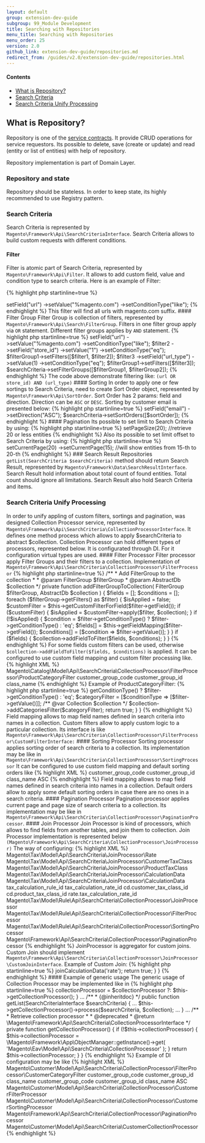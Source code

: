 ```yaml
---
layout: default
group: extension-dev-guide
subgroup: 99_Module Development
title: Searching with Repositories
menu_title: Searching with Repositories
menu_order: 25
version: 2.0
github_link: extension-dev-guide/repositories.md
redirect_from: /guides/v2.0/extension-dev-guide/repositories.html
---
```


#### Contents
*	<a href="#m2devgde-repository-intro">What is Repository?</a>
*	<a href="#m2devgde-search-criteria">Search Criteria</a>
*	<a href="#m2devgde-searchcriteria-unify-processing">Search Criteria Unify Processing</a>

<h2 id="m2devgde-repository-intro">What is Repository?</h2>

Repository is one of the <a href="{{page.baseurl}}extension-dev-guide/service-contracts/design-patterns.html">service contracts</a>.
It provide CRUD operations for service requestors. Its possible to delete, save (create or update) and read (entity or list of entities) with help of repository.
 
Repository implementation is part of Domain Layer. 

### Repository and state

Repository should be stateless. In order to keep state, its highly recommended to use Registry pattern.
 
<h3 id="m2devgde-search-criteria">Search Criteria</h3>
Search Criteria is represented by <code>Magento\Framework\Api\SearchCriteriaInterface</code>. 
Search Criteria allows to build custom requests with different conditions. 

#### Filter

Filter is atomic part of Search Criteria, represented by <code>Magento\Framework\Api\Filter</code>.
It allows to add custom field, value and condition type to search criteria. 
Here is an example of Filter: 

{% highlight php startinline=true %}
<?php
$filter
    ->setField("url")
    ->setValue("%magento.com")
    ->setConditionType("like");
{% endhighlight %}

This filter will find all urls with magento.com suffix. 

#### Filter Group

Filter Group is collection of filters, represented by <code>Magento\Framework\Api\Search\FilterGroup</code>.
Filters in one filter group apply via <code>OR</code> statement. 
Different filter groups applies by <code>AND</code> statement. 

{% highlight php startinline=true %}
<?php
$filter1
    ->setField("url")
    ->setValue("%magento.com")
    ->setConditionType("like");
    
$filter2
    ->setField("store_id")
    ->setValue("1")
    ->setConditionType("eq");
             
$filterGroup1->setFilters([$filter1, $filter2]);  
           
$filter3
    ->setField("url_type")
    ->setValue(1)
    ->setConditionType("eq");
            
$filterGroup1->setFilters([$filter3]);   
$searchCriteria->setFilterGroups([$filterGroup1, $filterGroup2]);
{% endhighlight %}

The code above demonstrate filtering like: <code>(url OR store_id) AND (url_type)</code>

#### Sorting 

In order to apply one or few sortings to Search Criteria, need to create Sort Order object, 
represented by <code>Magento\Framework\Api\SortOrder</code>. 

Sort Order has 2 params: field and direction. Direction can be <code>ASC</code> or <code>DESC</code>. 

Sorting by customer email is presented below: 
{% highlight php startinline=true %}
<?php
$sortOrder
    ->setField("email")
    ->setDirection("ASC");
    
$searchCriteria->setSortOrders([$sortOrder]);
{% endhighlight %}

#### Pagination

Its possible to set limit to Search Criteria by using: 
{% highlight php startinline=true %}
<?php
$searchCriteria->setPageSize(20); //retrieve 20 or less entities
    
{% endhighlight %}

Also its possible to set limit offset to Search Criteria by using: 

{% highlight php startinline=true %}
<?php
$searchCriteria
    ->setCurrentPage(20)
    ->setCurrentPage(15); //will show entities from 15-th to 20-th
    
{% endhighlight %}


### Search Result

Repositories <code>getList(SearchCriteria $searchCriteria)</code> method should return 
Search Result, represented by <code>Magento\Framework\Data\SearchResultInterface</code>. 

Search Result hold information about total count of found entities. Total count should ignore all limitations.
Search Result also hold Search Criteria and items.

<h3 id="m2devgde-searchcriteria-unify-processing">Search Criteria Unify Processing</h3>

In order to unify appling of custom filters, sortings and pagination, was designed Collection Processor service, represented by 
<code>Magento\Framework\Api\SearchCriteria\CollectionProcessorInterface</code>. 
It defines one method process which allows to apply $searchCriteria to abstract $collection. 

Collection Processor can hold different types of processors, represented below. It is configurated through DI. 
For it configuration virtual types are used. 

#### Filter Processor

Filter processor apply Filter Groups and their filters to a collection.
Implementation of <code>Magento\Framework\Api\SearchCriteria\CollectionProcessor\FilterProcessor</code>

{% highlight php startinline=true %}
/**
     * Add FilterGroup to the collection
     *
     * @param FilterGroup $filterGroup
     * @param AbstractDb $collection
     */
    private function addFilterGroupToCollection(
        FilterGroup $filterGroup,
        AbstractDb $collection
    ) {
        $fields = [];
        $conditions = [];
        foreach ($filterGroup->getFilters() as $filter) {
            $isApplied = false;
            $customFilter = $this->getCustomFilterForField($filter->getField());
            if ($customFilter) {
                $isApplied = $customFilter->apply($filter, $collection);
            }
             
            if (!$isApplied) {
                $condition = $filter->getConditionType() ? $filter->getConditionType() : 'eq';
                $fields[] = $this->getFieldMapping($filter->getField());
                $conditions[] = [$condition => $filter->getValue()];
            }
        }
         
        if ($fields) {
            $collection->addFieldToFilter($fields, $conditions);
        }
    }
{% endhighlight %}

For some fields custom filters can be used, otherwise <code>$collection->addFieldToFilter($fields, $conditions)</code> is applied. 
It can be configured to use custom field mapping and custom filter processing like.

{% highlight XML %}
    <virtualType name="Magento\Customer\Model\Api\SearchCriteria\CollectionProcessor\GroupFilterProcessor" type="Magento\Framework\Api\SearchCriteria\CollectionProcessor\FilterProcessor">
        <arguments>
            <argument name="customFilters" xsi:type="array">
                <item name="category_id" xsi:type="object">Magento\Catalog\Model\Api\SearchCriteria\CollectionProcessor\FilterProcessor\ProductCategoryFilter</item>
            </argument>
            <argument name="fieldMapping" xsi:type="array">
                <item name="code" xsi:type="string">customer_group_code</item>
                <item name="id" xsi:type="string">customer_group_id</item>
                <item name="tax_class_name" xsi:type="string">class_name</item>
            </argument>
        </arguments>
    </virtualType>
{% endhighlight %}

Example of ProductCategoryFilter:
{% highlight php startinline=true %}
<?php
namespace Magento\Catalog\Model\Api\SearchCriteria\CollectionProcessor\FilterProcessor;

use Magento\Catalog\Model\ResourceModel\Product\Collection;
use Magento\Framework\Api\Filter;
use Magento\Framework\Api\SearchCriteria\CollectionProcessor\FilterProcessor\CustomFilterInterface;
use Magento\Framework\Data\Collection\AbstractDb;

class ProductCategoryFilter implements CustomFilterInterface
{
    /**
     * Apply category_id Filter to Product Collection
     *
     * @param Filter $filter
     * @param AbstractDb $collection
     * @return bool Whether the filter is applied
     */
    public function apply(Filter $filter, AbstractDb $collection)
    {
        $conditionType = $filter->getConditionType() ? $filter->getConditionType() : 'eq';
        $categoryFilter = [$conditionType => [$filter->getValue()]];

        /** @var Collection $collection */
        $collection->addCategoriesFilter($categoryFilter);

        return true;
    }
}

{% endhighlight %}

Field mapping allows to map field names defined in search criteria into names in a collection.
Custom filters allow to apply custom logic to a particular collection. Its interface is like 
<code>Magento\Framework\Api\SearchCriteria\CollectionProcessor\FilterProcessor\CustomFilterInterface:</code>

#### Sorting Processor

Sorting processor applies sorting order of search criteria to a collection.
Its implementation may be like in <code>Magento\Framework\Api\SearchCriteria\CollectionProcessor\SortingProcessor</code>

It can be configured to use custom field mapping and default sorting orders like

{% highlight XML %}
    <virtualType name="Magento\Customer\Model\Api\SearchCriteria\CollectionProcessor\GroupSortingProcessor" type="Magento\Framework\Api\SearchCriteria\CollectionProcessor\SortingProcessor">
        <arguments>
            <argument name="fieldMapping" xsi:type="array">
                <item name="code" xsi:type="string">customer_group_code</item>
                <item name="id" xsi:type="string">customer_group_id</item>
                <item name="tax_class_name" xsi:type="string">class_name</item>
            </argument>
            <argument name="defaultOrders" xsi:type="array">
                <item name="id" xsi:type="string">ASC</item>
            </argument>
        </arguments>
    </virtualType>
{% endhighlight %}  

Field mapping allows to map field names defined in search criteria into names in a collection.
Default orders allow to apply some default sorting orders in case there are no ones in a search criteria.

#### Pagination Processor 

Pagination processor applies current page and page size of search criteria to a collection.
Its implementation may be like in <code>Magento\Framework\Api\SearchCriteria\CollectionProcessor\PaginationProcessor</code>. 

#### Join Processor

Join Processor is kind of processors, which allows to find fields from another tables, and join them to collection. 
Join Processor implementation is represented below <code>(Magento\Framework\Api\SearchCriteria\CollectionProcessor\JoinProcessor)</code>

The way of configuring: 

{% highlight XML %}
    <virtualType name="Magento\Tax\Model\Api\SearchCriteria\CollectionProcessor\RuleJoinProcessor" type="Magento\Framework\Api\SearchCriteria\CollectionProcessor\JoinProcessor">
        <arguments>
            <argument name="customJoins" xsi:type="array">
                <item name="rate.tax_calculation_rate_id" xsi:type="object">Magento\Tax\Model\Api\SearchCriteria\JoinProcessor\Rate</item>
                <item name="ctc.customer_tax_class_id" xsi:type="object">Magento\Tax\Model\Api\SearchCriteria\JoinProcessor\CustomerTaxClass</item>
                <item name="ptc.product_tax_class_id" xsi:type="object">Magento\Tax\Model\Api\SearchCriteria\JoinProcessor\ProductTaxClass</item>
                <item name="cd.customer_tax_class_id" xsi:type="object">Magento\Tax\Model\Api\SearchCriteria\JoinProcessor\CalculationData</item>
                <item name="cd.product_tax_class_id" xsi:type="object">Magento\Tax\Model\Api\SearchCriteria\JoinProcessor\CalculationData</item>
            </argument>
            <argument name="fieldMapping" xsi:type="array">
                <item name="id" xsi:type="string">tax_calculation_rule_id</item>
                <item name="tax_rate_ids" xsi:type="string">tax_calculation_rate_id</item>
                <item name="customer_tax_class_ids" xsi:type="string">cd.customer_tax_class_id</item>
                <item name="product_tax_class_ids" xsi:type="string">cd.product_tax_class_id</item>
                <item name="tax_calculation_rate_id" xsi:type="string">rate.tax_calculation_rate_id</item>
            </argument>
        </arguments>
    </virtualType>
    <virtualType name="Magento\Tax\Model\Api\SearchCrtieria\TaxRuleCollectionProcessor type="Magento\Framework\Api\SearchCriteria\CollectionProcessor">
        <arguments>
            <argument name="processors" xsi:type="array">
                <item name="joins" xsi:type="object">Magento\Tax\Model\Rule\Api\SearchCriteria\CollectionProcessor\JoinProcessor</item>
                <item name="filters" xsi:type="object">Magento\Tax\Model\Rule\Api\SearchCriteria\CollectionProcessor\FilterProcessor</item>
                <item name="sorting" xsi:type="object">Magento\Tax\Model\Rule\Api\SearchCriteria\CollectionProcessor\SortingProcessor</item>
                <item name="pagination" xsi:type="object">Magento\Framework\Api\SearchCriteria\CollectionProcessor\PaginationProcessor</item>
            </argument>
        </arguments>
    </virtualType>
{% endhighlight %}  

JoinProcessor is aggregator for custom joins. Custom Join should implement <code>Magento\Framework\Api\SearchCriteria\CollectionProcessor\JoinProcessor\CustomJoinInterface</code>. 
Example of Custom Join:

{% highlight php startinline=true %}
    <?php 
    namespace Magento\Tax\Model\Api\SearchCriteria\JoinProcessor;
     
    use Magento\Framework\Api\SearchCriteria\CollectionProcessor\JoinProcessor\CustomJoinInterface;
    use Magento\Framework\Data\Collection\AbstractDb;
     
    /**
     * Class Rate
     * @package Magento\Tax\Model\Api\SearchCriteria\JoinProcessor
     */
    class Rate implements CustomJoinInterface
    {
        /**
         * @param \Magento\Tax\Model\ResourceModel\Calculation\Rule\Collection $collection
         * @return true
         */
        public function apply(AbstractDb $collection)
        {
            $collection->joinCalculationData('rate');
            return true;
        }
    }
{% endhighlight %}  

#### Example of generic usage

The generic usage of Collection Processor may be implemented like in 
{% highlight php startinline=true %}
    <?php
     
    namespace Magento\Customer\Model\ResourceModel;
     
    ...
     
    /**
     * Customer repository.
     * @SuppressWarnings(PHPMD.CouplingBetweenObjects)
     */
    class CustomerRepository implements \Magento\Customer\Api\CustomerRepositoryInterface
    {
        ...
     
        /**
         * @var \Magento\Framework\Api\SearchCriteria\CollectionProcessorInterface
         */
        private $collectionProcessor;
     
        ...
     
        public function __construct(
            ...
            CollectionProcessorInterface $collectionProcessor = null
        ) {
            ...
            $this->collectionProcessor = $collectionProcessor ?: $this->getCollectionProcessor();
        }
     
        ...
     
        /**
         * {@inheritdoc}
         */
        public function getList(SearchCriteriaInterface $searchCriteria)
        {
            ...
     
            $this->getCollectionProcessor()->process($searchCriteria, $collection);
     
            ...
        }
     
        ...
     
        /**
         * Retrieve collection processor
         *
         * @deprecated
         * @return \Magento\Framework\Api\SearchCriteria\CollectionProcessorInterface
         */
        private function getCollectionProcessor()
        {
            if (!$this->collectionProcessor) {
                $this->collectionProcessor = \Magento\Framework\App\ObjectManager::getInstance()->get(
                    'Magento\Eav\Model\Api\SearchCriteria\CollectionProcessor'
                );
            }
            return $this->collectionProcessor;
        }
    }
{% endhighlight %}  

Example of DI configuration may be like

{% highlight XML %}
    <virtualType name="Magento\Customer\Model\Api\SearchCriteria\CollectionProcessor\CustomerFilterProcessor" type="Magento\Eav\Model\Api\SearchCriteria\CollectionProcessor\FilterProcessor">
        <arguments>
            <argument name="customFilters" xsi:type="array">
                <item name="category_id" xsi:type="object">Magento\Customer\Model\Api\SearchCriteria\CollectionProcessor\FilterProcessor\CustomerCategoryFilter</item>
            </argument>
            <argument name="fieldMapping" xsi:type="array">
                <item name="code" xsi:type="string">customer_group_code</item>
                <item name="id" xsi:type="string">customer_group_id</item>
                <item name="tax_class_name" xsi:type="string">class_name</item>
            </argument>
        </arguments>
    </virtualType>
    <virtualType name="Magento\Customer\Model\Api\SearchCriteria\CollectionProcessor\CustomerSortingProcessor" type="Magento\Framework\Api\SearchCriteria\CollectionProcessor\SortingProcessor">
        <arguments>
            <argument name="fieldMapping" xsi:type="array">
                <item name="code" xsi:type="string">customer_group_code</item>
                <item name="id" xsi:type="string">customer_group_id</item>
                <item name="tax_class_name" xsi:type="string">class_name</item>
            </argument>
            <argument name="defaultOrders" xsi:type="array">
                <item name="id" xsi:type="string">ASC</item>
            </argument>
        </arguments>
    </virtualType>
    <virtualType name="Magento\Customer\Model\Api\SearchCriteria\CustomerCollectionProcessor" type="Magento\Eav\Model\Api\SearchCriteria\CollectionProcessor">
        <arguments>
            <argument name="processors" xsi:type="array">
                <item name="filters" xsi:type="object">Magento\Customer\Model\Api\SearchCriteria\CollectionProcessor\CustomerFilterProcessor</item>
                <item name="sorting" xsi:type="object">Magento\Customer\Model\Api\SearchCriteria\CollectionProcessor\CustomerSortingProcessor</item>
                <item name="pagination" xsi:type="object">Magento\Framework\Api\SearchCriteria\CollectionProcessor\PaginationProcessor</item>
            </argument>
        </arguments>
    </virtualType>
    <type name="Magento\Customer\Model\ResourceModel\CustomerRepository">
        <arguments>
            <argument name="collectionProcessor" xsi:type="object">Magento\Customer\Model\Api\SearchCriteria\CustomerCollectionProcessor</argument>
        </arguments>
    </type>
{% endhighlight %}  